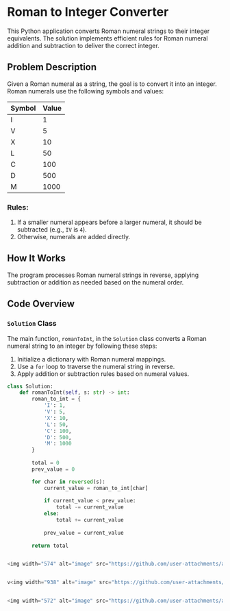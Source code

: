 # Roman to Integer Converter

This Python application converts Roman numeral strings to their integer equivalents. The solution implements efficient rules for Roman numeral addition and subtraction to deliver the correct integer.

## Problem Description

Given a Roman numeral as a string, the goal is to convert it into an integer. Roman numerals use the following symbols and values:

| Symbol | Value |
|--------|-------|
| I      | 1     |
| V      | 5     |
| X      | 10    |
| L      | 50    |
| C      | 100   |
| D      | 500   |
| M      | 1000  |

### Rules:
1. If a smaller numeral appears before a larger numeral, it should be subtracted (e.g., `IV` is `4`).
2. Otherwise, numerals are added directly.

## How It Works

The program processes Roman numeral strings in reverse, applying subtraction or addition as needed based on the numeral order.

## Code Overview

### `Solution` Class

The main function, `romanToInt`, in the `Solution` class converts a Roman numeral string to an integer by following these steps:
1. Initialize a dictionary with Roman numeral mappings.
2. Use a `for` loop to traverse the numeral string in reverse.
3. Apply addition or subtraction rules based on numeral values.

```python
class Solution:
    def romanToInt(self, s: str) -> int:
        roman_to_int = {
            'I': 1,
            'V': 5,
            'X': 10,
            'L': 50,
            'C': 100,
            'D': 500,
            'M': 1000
        }
        
        total = 0
        prev_value = 0

        for char in reversed(s):
            current_value = roman_to_int[char]
            
            if current_value < prev_value:
                total -= current_value
            else:
                total += current_value
            
            prev_value = current_value
        
        return total


<img width="574" alt="image" src="https://github.com/user-attachments/assets/9e2a71c8-a281-45d5-8af1-34031bd4e33e">


v<img width="938" alt="image" src="https://github.com/user-attachments/assets/4f97fc0d-1538-49cf-b72a-3ea8c3e95b27">


<img width="572" alt="image" src="https://github.com/user-attachments/assets/5bec5fe6-b586-4915-8686-d70e8bddc003">
